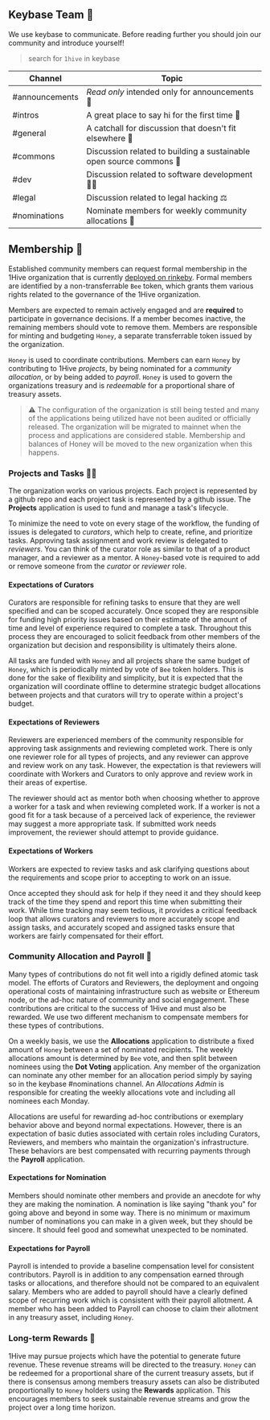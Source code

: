 ## Keybase Team 💬

We use keybase to communicate. Before reading further you should join our community and introduce yourself!

> search for `1hive` in keybase

| Channel   |     Topic      |
|----------|-------------|
| #announcements |  *Read only* intended only for announcements 📣 |
| #intros | A great place to say hi for the first time 👋  |
| #general | A catchall for discussion that doesn't fit elsewhere 🤙 |
| #commons | Discussion related to building a sustainable open source commons 🌼 |
| #dev | Discussion related to software development 👨‍💻 |
| #legal | Discussion related to legal hacking ⚖|
| #nominations| Nominate members for weekly community allocations 🙏|

## Membership 🐝

Established community members can request formal membership in the 1Hive organization that is currently [deployed on rinkeby](https://rinkeby.aragon.org/#/onehive.aragonid.eth). Formal members are identified by a non-transferrable `Bee` token, which grants them various rights related to the governance of the 1Hive organization.

Members are expected to remain actively engaged and are **required** to participate in governance decisions. If a member becomes inactive, the remaining members should vote to remove them. Members are responsible for minting and budgeting `Honey`, a separate transferrable token issued by the organization.

`Honey` is used to coordinate contributions. Members can earn `Honey` by contributing to 1Hive *projects*, by being nominated for a *community allocation*, or by being added to *payroll*. `Honey` is used to govern the organizations treasury and is *redeemable* for a proportional share of treasury assets.

> ⚠️ The configuration of the organization is still being tested and many of the applications being utilized have not been audited or officially released. The organization will be migrated to mainnet when the process and applications are considered stable. Membership and balances of Honey will be moved to the new organization when this happens.

### Projects and Tasks 🤹‍♂️

The organization works on various projects. Each project is represented by a github repo and each project task is represented by a github issue. The **Projects** application is used to fund and manage a task's lifecycle.

To minimize the need to vote on every stage of the workflow, the funding of issues is delegated to *curators*, which help to create, refine, and prioritize tasks. Approving task assignment and work review is delegated to *reviewers*. You can think of the curator role as similar to that of a product manager, and a reviewer as a mentor. A `Honey`-based vote is required to add or remove someone from the *curator* or *reviewer* role.

#### Expectations of Curators

Curators are responsible for refining tasks to ensure that they are well specified and can be scoped accurately. Once scoped they are responsible for funding high priority issues based on their estimate of the amount of time and level of experience required to complete a task. Throughout this process they are encouraged to solicit feedback from other members of the organization but decision and responsibility is ultimately theirs alone.

All tasks are funded with `Honey` and all projects share the same budget of `Honey`, which is periodically minted by vote of `Bee` token holders. This is done for the sake of flexibility and simplicity, but it is expected that the organization will coordinate offline to determine strategic budget allocations between projects and that curators will try to operate within a project's budget.

#### Expectations of Reviewers

Reviewers are experienced members of the community responsible for approving task assignments and reviewing completed work. There is only one reviewer role for all types of projects, and any reviewer can approve and review work on any task. However, the expectation is that reviewers will coordinate with Workers and Curators to only approve and review work in their areas of expertise.

The reviewer should act as mentor both when choosing whether to approve a worker for a task and when reviewing completed work. If a worker is not a good fit for a task because of a perceived lack of experience, the reviewer may suggest a more appropriate task. If submitted work needs improvement, the reviewer should attempt to provide guidance.

#### Expectations of Workers

Workers are expected to review tasks and ask clarifying questions about the requirements and scope prior to accepting to work on an issue.

Once accepted they should ask for help if they need it and they should keep track of the time they spend and report this time when submitting their work. While time tracking may seem tedious, it provides a critical feedback loop that allows curators and reviewers to more accurately scope and assign tasks, and accurately scoped and assigned tasks ensure that workers are fairly compensated for their effort.

### Community Allocation and Payroll 💸

Many types of contributions do not fit well into a rigidly defined atomic task model. The efforts of Curators and Reviewers, the deployment and ongoing operational costs of maintaining infrastructure such as website or Ethereum node, or the ad-hoc nature of community and social engagement. These contributions are critical to the success of 1Hive and must also be rewarded. We use two different mechanism to compensate members for these types of contributions.

On a weekly basis, we use the **Allocations** application to distribute a fixed amount of `Honey` between a set of nominated recipients. The weekly allocations amount is determined by `Bee` vote, and then split between nominees using the **Dot Voting** application. Any member of the organization can nominate any other member for an allocation period simply by saying so in the keybase #nominations channel. An *Allocations Admin* is responsible for creating the weekly allocations vote and including all nominees each Monday.

Allocations are useful for rewarding ad-hoc contributions or exemplary behavior above and beyond normal expectations. However, there is an expectation of basic duties associated with certain roles including Curators, Reviewers, and members who maintain the organization's infrastructure. These behaviors are best compensated with recurring payments through the **Payroll** application.

#### Expectations for Nomination
Members should nominate other members and provide an anecdote for why they are making the nomination. A nomination is like saying "thank you" for going above and beyond in some way. There is no minimum or maximum number of nominations you can make in a given week, but they should be sincere. It should feel good and somewhat unexpected to be nominated.

#### Expectations for Payroll
 Payroll is intended to provide a baseline compensation level for consistent contributors. Payroll is in addition to any compensation earned through tasks or allocations, and therefore should not be compared to an equivalent salary. Members who are added to payroll should have a clearly defined scope of recurring work which is consistent with their payroll allotment. A member who has been added to Payroll can choose to claim their allotment in any treasury asset, including `Honey`.

### Long-term Rewards 🍯

1Hive may pursue projects which have the potential to generate future revenue. These revenue streams will be directed to the treasury. `Honey` can be redeemed for a proportional share of the current treasury assets, but if there is consensus among members treasury assets can also be distributed proportionally to `Honey` holders using the **Rewards** application. This encourages members to seek sustainable revenue streams and grow the project over a long time horizon.
